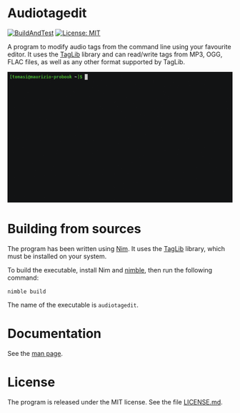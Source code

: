 # Audiotagedit

[![BuildAndTest](https://github.com/ziotom78/audiotagedit/actions/workflows/BuildAndTest.yml/badge.svg)](https://github.com/ziotom78/audiotagedit/actions/workflows/BuildAndTest.yml)
[![License: MIT](https://img.shields.io/badge/License-MIT-yellow.svg)](https://opensource.org/licenses/MIT)

A program to modify audio tags from the command line using your favourite editor. It uses the [TagLib](https://taglib.org/) library and can read/write tags from MP3, OGG, FLAC files, as well as any other format supported by TagLib.

![](./audiotagedit-demo.gif)

# Building from sources

The program has been written using [Nim](nim-lang.org/). It uses the [TagLib](https://taglib.org/) library, which must be installed on your system.

To build the executable, install Nim and [nimble](https://github.com/nim-lang/nimble), then run the following command:

    nimble build

The name of the executable is `audiotagedit`.

# Documentation

See the [man page](./manpage.md).

# License

The program is released under the MIT license. See the file [LICENSE.md](./LICENSE.md).
